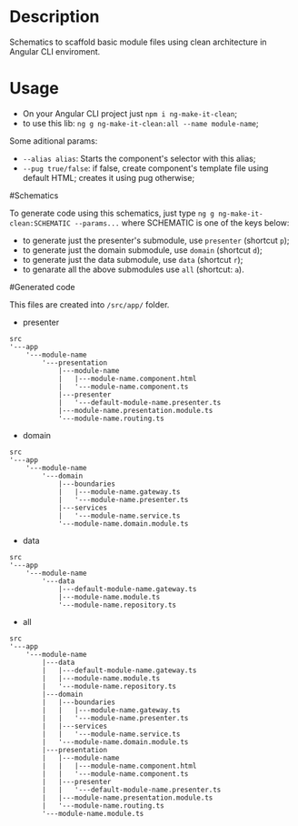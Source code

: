 # Description

Schematics to scaffold basic module files using clean architecture in Angular CLI enviroment.

# Usage
* On your Angular CLI project just `npm i ng-make-it-clean`;
* to use this lib: `ng g ng-make-it-clean:all --name module-name`;

Some aditional params:
* `--alias alias`: Starts the component's selector with this alias;
* `--pug true/false`: if false, create component's template file using default HTML; creates it using pug otherwise;

#Schematics

To generate code using this schematics, just type `ng g ng-make-it-clean:SCHEMATIC --params...` where SCHEMATIC is one of the keys below:

* to generate just the presenter's submodule, use `presenter` (shortcut `p`);
* to generate just the domain submodule, use `domain` (shortcut `d`);
* to generate just the data submodule, use `data` (shortcut `r`);
* to genarate all the above submodules use `all` (shortcut: `a`).

#Generated code

This files are created into `/src/app/` folder.

* presenter
```
src
'---app
    '---module-name
        '---presentation
            |---module-name
            |   |---module-name.component.html
            |   '---module-name.component.ts
            |---presenter
            |   '---default-module-name.presenter.ts
            |---module-name.presentation.module.ts
            '---module-name.routing.ts
```

* domain
```
src
'---app
    '---module-name
        '---domain
            |---boundaries
            |   |---module-name.gateway.ts
            |   '---module-name.presenter.ts
            |---services
            |   '---module-name.service.ts
            '---module-name.domain.module.ts
```

* data
```
src
'---app
    '---module-name
        '---data
            |---default-module-name.gateway.ts
            |---module-name.module.ts
            '---module-name.repository.ts
```

* all
```
src
'---app
    '---module-name
        |---data
        |   |---default-module-name.gateway.ts
        |   |---module-name.module.ts
        |   '---module-name.repository.ts
        |---domain
        |   |---boundaries
        |   |   |---module-name.gateway.ts
        |   |   '---module-name.presenter.ts
        |   |---services
        |   |   '---module-name.service.ts
        |   '---module-name.domain.module.ts
        |---presentation
        |   |---module-name
        |   |   |---module-name.component.html
        |   |   '---module-name.component.ts
        |   |---presenter
        |   |   '---default-module-name.presenter.ts
        |   |---module-name.presentation.module.ts
        |   '---module-name.routing.ts
        '---module-name.module.ts
```